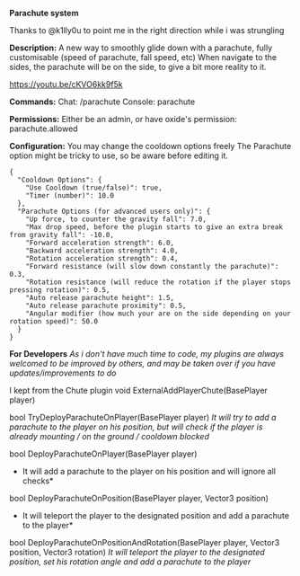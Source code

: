 **Parachute system**

Thanks to @k1lly0u to point me in the right direction while i was strungling

**Description:**
A new way to smoothly glide down with a parachute, fully customisable (speed of parachute, fall speed, etc)
When navigate to the sides, the parachute will be on the side, to give a bit more reality to it.

https://youtu.be/cKVO6kk9f5k

**Commands:**
Chat: /parachute
Console: parachute

**Permissions:**
Either be an admin, or have oxide's permission: parachute.allowed

**Configuration:**
You may change the cooldown options freely
The Parachute option might be tricky to use, so be aware before editing it.

```
{
  "Cooldown Options": {
    "Use Cooldown (true/false)": true,
    "Timer (number)": 10.0
  },
  "Parachute Options (for advanced users only)": {
    "Up force, to counter the gravity fall": 7.0,
    "Max drop speed, before the plugin starts to give an extra break from gravity fall": -10.0,
    "Forward acceleration strength": 6.0,
    "Backward acceleration strength": 4.0,
    "Rotation acceleration strength": 0.4,
    "Forward resistance (will slow down constantly the parachute)": 0.3,
    "Rotation resistance (will reduce the rotation if the player stops pressing rotation)": 0.5,
    "Auto release parachute height": 1.5,
    "Auto release parachute proximity": 0.5,
    "Angular modifier (how much your are on the side depending on your rotation speed)": 50.0
  }
}
```


**For Developers**
*As i don't have much time to code, my plugins are always welcomed to be improved by others, and may be taken over if you have updates/improvements to do*

I kept from the Chute plugin
void ExternalAddPlayerChute(BasePlayer player)

bool TryDeployParachuteOnPlayer(BasePlayer player)
*It will try to add a parachute to the player on his position, but will check if the player is already mounting / on the ground / cooldown blocked*

bool DeployParachuteOnPlayer(BasePlayer player)
* It will add a parachute to the player on his position and will ignore all checks*

bool DeployParachuteOnPosition(BasePlayer player, Vector3 position)
* It will teleport the player to the designated position and add a parachute to the player*

bool DeployParachuteOnPositionAndRotation(BasePlayer player, Vector3 position, Vector3 rotation)
*It will teleport the player to the designated position, set his rotation angle and add a parachute to the player*